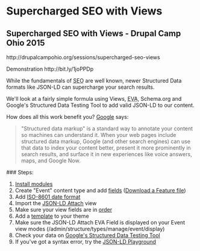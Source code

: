 # Supercharged SEO with Views
## Supercharged SEO with Views - Drupal Camp Ohio 2015
<p>http://drupalcampohio.org/sessions/supercharged-seo-views</p>
<p>Demonstration http://bit.ly/1joPPDp</p>
<p>While the fundamentals of <abbr title="Search Engine Optimization">SEO</abbr> are well known, newer Structured Data formats like JSON-LD can supercharge your search results.</p><p>We&#39;ll look at a fairly simple formula using Views, <abbr title="Entity Views Attach">EVA</abbr>, Schema.org and Google&#39;s Structured Data Testing Tool&nbsp;to add valid JSON-LD to our content.</p><p>How does all this work benefit you? <a href="https://developers.google.com/structured-data/">Google</a> says:</p><blockquote>&quot;Structured data markup&quot; is a standard way to annotate your content so machines can understand it. When your web pages include structured data markup, Google (and other search engines) can use that data to index your content better, present it more prominently in search results, and surface it in new experiences like voice answers, maps, and Google Now.</blockquote>
### Steps:
<ol><li><a href="https://github.com/UpTil4Music/supercharged-seo/blob/master/module-list">Install modules</a></li>
<li>Create "Event" content type and add <a href="https://github.com/UpTil4Music/supercharged-seo/blob/master/field-list">fields</a> (<a href="http://dev-supercharged-seo-with-views.pantheon.io/sites/default/files/event-7.x-1.0.tar" target="_new">Download a Feature file</a>)</li>
<li>Add <a href="https://github.com/UpTil4Music/supercharged-seo/blob/master/iso-8601-date-format">ISO-8601 date format</a></li>
<li>Import the <a href="https://github.com/UpTil4Music/supercharged-seo/blob/master/views-export-json-ld-attach">JSON-LD Attach</a> view</li>
<li>Make sure your view fields are in <a href="https://github.com/UpTil4Music/supercharged-seo/blob/master/view-fields-order">order</a></li>
<li>Add a <a href="https://github.com/UpTil4Music/supercharged-seo/blob/master/views-view-fields--json-ld-attach.tpl.php">template</a> to your theme</li>
<li>Make sure the JSON-LD Attach EVA Field is displayed on your Event view modes (/admin/structure/types/manage/event/display)</li>
      <li>Check your data on <a href="https://developers.google.com/structured-data/testing-tool/">Google's Structured Data Testing Tool</a></li>
<li>If you've got a syntax error, try the <a href="http://json-ld.org/playground/index.html">JSON-LD Playground</a></li></ol>
